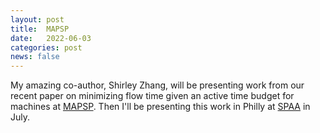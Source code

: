 ```yaml
---
layout: post
title:  MAPSP
date:   2022-06-03
categories: post
news: false
---
```

My amazing co-author, Shirley Zhang, will be presenting work from our recent paper on minimizing flow time given an active time budget 
for machines at [MAPSP](https://mapsp2022.polito.it). Then I'll be presenting this work in Philly at [SPAA](https://spaa.acm.org/spaa-2022/program-2022/) in July.